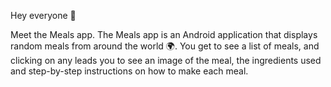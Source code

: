 Hey everyone 👋

Meet the Meals app. 
The Meals app is an Android application that displays random meals from around the world 🌍. You get to see a list of meals, and clicking on any leads you to see an image of the meal, the ingredients used and step-by-step instructions on how to make each meal. 
